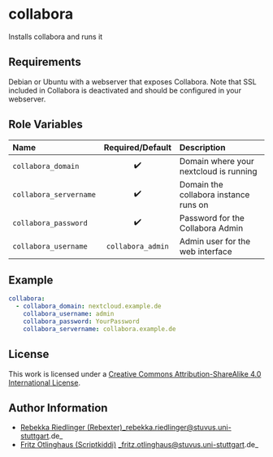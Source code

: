# collabora
Installs collabora and runs it

## Requirements

Debian or Ubuntu with a webserver that exposes Collabora.
Note that SSL included in Collabora is deactivated and should be configured in your webserver.

## Role Variables


| Name                   | Required/Default      | Description                             |
|:-----------------------|:---------------------:|:----------------------------------------|
| `collabora_domain`     | :heavy_check_mark:    | Domain where your nextcloud is running  |
| `collabora_servername` | :heavy_check_mark:    | Domain the collabora instance runs on   |
| `collabora_password`   | :heavy_check_mark:    | Password for the Collabora Admin        |
| `collabora_username`   | `collabora_admin`     | Admin user for the web interface        |


## Example

```yaml
collabora:
  - collabora_domain: nextcloud.example.de
    collabora_username: admin
    collabora_password: YourPassword
    collabora_servername: collabora.example.de
```


## License

This work is licensed under a [Creative Commons Attribution-ShareAlike 4.0 International License](http://creativecommons.org/licenses/by-sa/4.0/).


## Author Information

 * [Rebekka Riedlinger (Rebexter)](https://github.com/Rebexter)_rebekka.riedlinger@stuvus.uni-stuttgart.de_
 * [Fritz Otlinghaus (Scriptkiddi)](https://github.com/Scriptkiddi) _fritz.otlinghaus@stuvus.uni-stuttgart.de_
